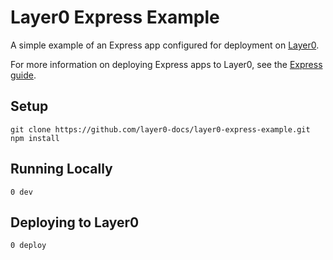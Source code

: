 # Layer0 Express Example

A simple example of an Express app configured for deployment on [Layer0](https://www.layer0.co/).

For more information on deploying Express apps to Layer0, see the [Express guide](https://docs.layer0.co/guides/express).

## Setup

```
git clone https://github.com/layer0-docs/layer0-express-example.git
npm install
```

## Running Locally

```
0 dev
```

## Deploying to Layer0

```
0 deploy
```

